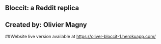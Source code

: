 ## Bloccit: a Reddit replica

## Created by: Olivier Magny

##Website live version available at https://oliver-bloccit-1.herokuapp.com/
